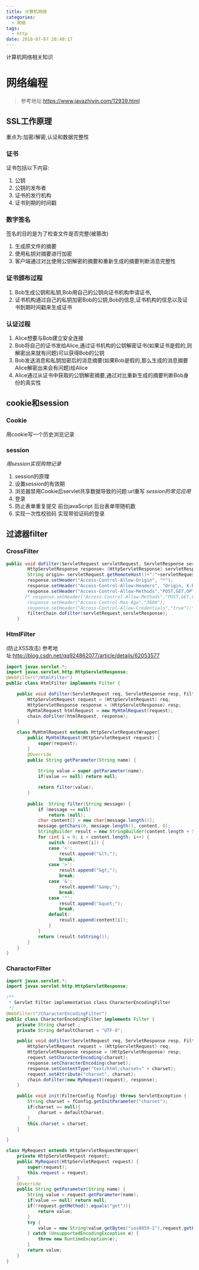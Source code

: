 ```yaml
---
title: 计算机网络
categories:
  - 网络
tags:
  - http
date: 2018-07-07 20:49:17
---
```

 计算机网络相关知识
 <!-- more -->


# 网络编程
>参考地址:https://www.javazhiyin.com/12939.html 


## SSL工作原理
重点为:加密/解密,认证和数据完整性
### 证书
证书包括以下内容:
1. 公钥
2. 公钥的发布者
3. 证书的发行机构
4. 证书到期的时间戳

### 数字签名
签名的目的是为了检查文件是否完整(被篡改)
1. 生成原文件的摘要
2. 使用私钥对摘要进行加密
3. 客户端通过对比使用公钥解密的摘要和重新生成的摘要判断消息完整性

### 证书颁布过程
1. Bob生成公钥和私钥,Bob用自己的公钥向证书机构申请证书,
2. 证书机构通过自己的私钥加密Bob的公钥,Bob的信息,证书机构的信息以及证书到期时间戳来生成证书

### 认证过程
1. Alice想要与Bob建立安全连接
2. Bob将自己的证书发给Alice,通过证书机构的公钥解密证书(如果证书是假的,则解密出来就有问题)可以获得Bob的公钥
3. Bob发送消息和私钥加密后的消息摘要(如果Bob是假的,那么生成的消息摘要Alice解密出来会有问题)给Alice
4. Alice通过从证书中获取的公钥解密摘要,通过对比重新生成的摘要判断Bob身份的真实性



## cookie和session
### Cookie
用cookie写一个历史浏览记录
### session
*用session实现购物记录*
1. session的原理 
2. 设置session的有效期 
3. 浏览器禁用Cookie后servlet共享数据导致的问题:url重写
*session的常见应用*
1. 登录 
2. 防止表单重复提交 前台javaScript 后台表单带随机数 
3. 实现一次性校验码
实现带验证码的登录

## 过滤器filter
### CrossFilter
```java
public void doFilter(ServletRequest servletRequest, ServletResponse servletResponse, FilterChain filterChain) throws IOException, ServletException {
        HttpServletResponse response= (HttpServletResponse) servletResponse;
        String origin= servletRequest.getRemoteHost()+":"+servletRequest.getRemotePort();
        response.setHeader("Access-Control-Allow-Origin", "*");
        response.setHeader("Access-Control-Allow-Headers", "Origin, X-Requested-With, Content-Type, Accept");
        response.setHeader("Access-Control-Allow-Methods","POST,GET,OPTIONS,DELETE");
       /* response.setHeader("Access-Control-Allow-Methods","POST,GET,OPTIONS,DELETE");
        response.setHeader("Access-Control-Max-Age","3600");
        response.setHeader("Access-Control-Allow-Credentials","true");*/
        filterChain.doFilter(servletRequest,servletResponse);
    }
```
### HtmlFilter
(防止XSS攻击)
参考地址:http://blog.csdn.net/qq924862077/article/details/62053577
```java 
import javax.servlet.*;
import javax.servlet.http.HttpServletResponse;
@WebFilter("/HtmlFilter")
public class HtmlFilter implements Filter {

	public void doFilter(ServletRequest req, ServletResponse resp, FilterChain chain) throws IOException, ServletException {
		HttpServletRequest request = (HttpServletRequest) req;
		HttpServletResponse response = (HttpServletResponse) resp;
		MyHtmlRequest htmlRequest = new MyHtmlRequest(request);
		chain.doFilter(htmlRequest, response);
	}

	class MyHtmlRequest extends HttpServletRequestWrapper{
		public MyHtmlRequest(HttpServletRequest request) {
			super(request);
		}
		@Override
		public String getParameter(String name) {
			
			String value = super.getParameter(name);
			if(value == null) return null;

			return filter(value);
		}
		
		public  String filter(String message) {
	        if (message == null)
	            return (null);
	        char content[] = new char[message.length()];
	        message.getChars(0, message.length(), content, 0);
	        StringBuilder result = new StringBuilder(content.length + 50);
	        for (int i = 0; i < content.length; i++) {
	            switch (content[i]) {
	            case '<':
	                result.append("&lt;");
	                break;
	            case '>':
	                result.append("&gt;");
	                break;
	            case '&':
	                result.append("&amp;");
	                break;
	            case '"':
	                result.append("&quot;");
	                break;
	            default:
	                result.append(content[i]);
	            }
	        }
	        return (result.toString());
	    }
	}
}
```
### CharactorFilter
```java
import javax.servlet.*;
import javax.servlet.http.HttpServletResponse;

/**
 * Servlet Filter implementation class CharacterEncodingFilter
 */
@WebFilter("/CharacterEncodingFilter")
public class CharacterEncodingFilter implements Filter {
	private String charset ;
	private String defaultCharset = "UTF-8";

	public void doFilter(ServletRequest req, ServletResponse resp, FilterChain chain) throws IOException, ServletException {
		HttpServletRequest request = (HttpServletRequest) req;
		HttpServletResponse response = (HttpServletResponse) resp;
		request.setCharacterEncoding(charset);
		response.setCharacterEncoding(charset);
		response.setContentType("text/html;charset=" + charset);
		request.setAttribute("charset", charset);	
		chain.doFilter(new MyRequest(request), response);
	}

	public void init(FilterConfig fConfig) throws ServletException {
		String charset = fConfig.getInitParameter("charset");
		if(charset == null){
			charset = defaultCharset;
		}
		this.charset = charset;
	}

}

class MyRequest extends HttpServletRequestWrapper{
	private HttpServletRequest request;
	public MyRequest(HttpServletRequest request) {
		super(request);
		this.request = request;
	}
	@Override
	public String getParameter(String name) {
		String value = request.getParameter(name);
		if(value == null) return null;
		if(!request.getMethod().equals("get")){
			return value;
		}
		try {
			value = new String(value.getBytes("ios8859-1"),request.getParameter("charset"));
		} catch (UnsupportedEncodingException e) {
			throw new RuntimeException(e);
		}
		return value;
	}
}
```
